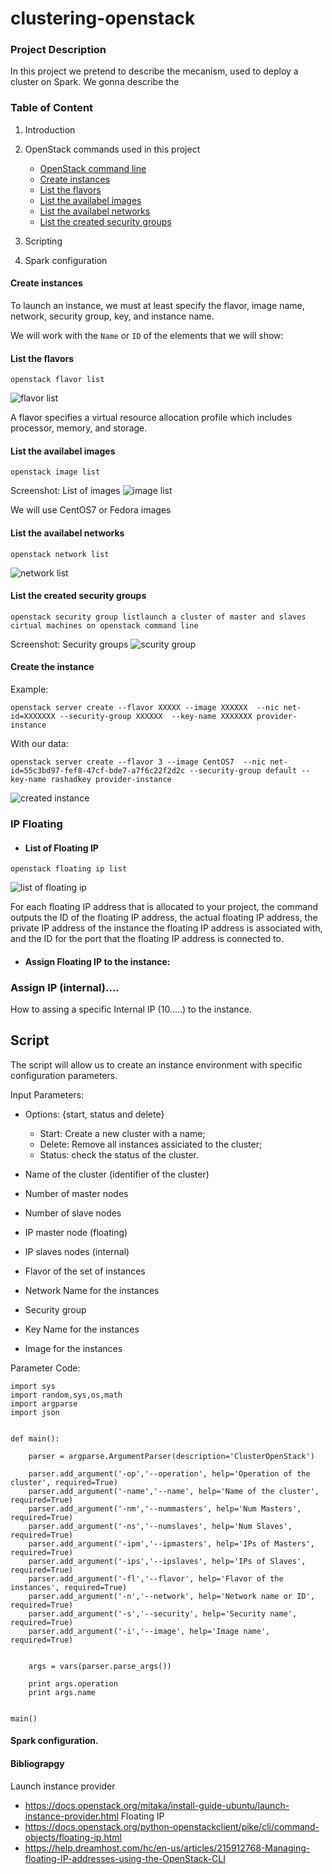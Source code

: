 # clustering-openstack

### Project Description
In this project we pretend to describe the mecanism, used to deploy a cluster on Spark. We gonna describe the 

### Table of Content
1. Introduction
2. OpenStack commands used in this project 
	* [OpenStack command line](#OpenStack-command-line)
	* [Create instances](#Create-instances)
	* [List the flavors](#How-to-show-the-flavors)
	* [List the availabel images](#List-the-availabel-images)
	* [List the availabel networks](#List-the-availabel-networks)
	* [List the created security groups](#List-the-created-security-groups)

3. Scripting
4. Spark configuration


#### Create instances

To launch an instance, we must at least specify the flavor, image name, network, security group, key, and instance name.

We will work with the ``Name`` or ``ID`` of the elements that we will show:


#### List the flavors

```
openstack flavor list 
```
![flavor list](https://user-images.githubusercontent.com/19154337/36341891-7f3521c8-13f5-11e8-87c6-442e428046e9.png)

A flavor specifies a virtual resource allocation profile which includes processor, memory, and storage.

#### List the availabel images
```
openstack image list
```
Screenshot: List of images
![image list](https://user-images.githubusercontent.com/19154337/36341806-15b0ee18-13f4-11e8-9381-b9c3e938cec1.png)

We will use CentOS7 or Fedora images

#### List the availabel networks
```
openstack network list
```

![network list](https://user-images.githubusercontent.com/19154337/36341907-ba4099b4-13f5-11e8-9343-19c9f32bb0ee.png)


#### List the created security groups
```
openstack security group listlaunch a cluster of master and slaves cirtual machines on openstack command line
```
Screenshot: Security groups
![scurity group](https://user-images.githubusercontent.com/19154337/36341856-efd324e4-13f4-11e8-8e61-14c60708e302.png)

#### Create the instance

Example:

```
openstack server create --flavor XXXXX --image XXXXXX  --nic net-id=XXXXXXX --security-group XXXXXX  --key-name XXXXXXX provider-instance
```

With our data:

```
openstack server create --flavor 3 --image CentOS7  --nic net-id=55c3bd97-fef8-47cf-bde7-a7f6c22f2d2c --security-group default --key-name rashadkey provider-instance
```
![created instance](https://user-images.githubusercontent.com/19154337/36346610-ec53e78e-1441-11e8-8964-85921835c1b4.png)

### IP Floating
* #### List of Floating IP
```
openstack floating ip list
```
![list of floating ip](https://user-images.githubusercontent.com/19154337/36352310-3cba6cf0-14b7-11e8-8b1e-b9021ffe59cc.png)

For each floating IP address that is allocated to your project, the command outputs the ID of the floating IP 		address, the actual floating IP address, the private IP address of the instance the floating IP address is 		associated with, and the ID for the port that the floating IP address is connected to.

* #### Assign Floating IP to the instance:




### Assign IP (internal)....

How to assing a specific Internal IP (10.....) to the instance.

## Script

The script will allow us to create an instance environment with specific configuration parameters.

Input Parameters:

- Options: {start, status and delete} 
	- Start: Create a new cluster with a name;
	- Delete: Remove all instances assiciated to the cluster;
	- Status: check the status of the cluster.
	
- Name of the cluster (identifier of the cluster)
- Number of master nodes
- Number of slave nodes
- IP master node (floating)
- IP slaves nodes (internal)
- Flavor of the set of instances
- Network Name for the instances
- Security group
- Key Name for the instances
- Image for the instances

Parameter Code:

```
import sys
import random,sys,os,math
import argparse
import json


def main():

	parser = argparse.ArgumentParser(description='ClusterOpenStack')

	parser.add_argument('-op','--operation', help='Operation of the cluster', required=True)
	parser.add_argument('-name','--name', help='Name of the cluster', required=True)
	parser.add_argument('-nm','--nummasters', help='Num Masters', required=True)
	parser.add_argument('-ns','--numslaves', help='Num Slaves', required=True)
	parser.add_argument('-ipm','--ipmasters', help='IPs of Masters', required=True)
	parser.add_argument('-ips','--ipslaves', help='IPs of Slaves', required=True)
	parser.add_argument('-fl','--flavor', help='Flavor of the instances', required=True)
	parser.add_argument('-n','--network', help='Network name or ID', required=True)
	parser.add_argument('-s','--security', help='Security name', required=True)
	parser.add_argument('-i','--image', help='Image name', required=True)
	

	args = vars(parser.parse_args())

	print args.operation
	print args.name


main()

```




#### Spark configuration.

#### Bibliograpgy
Launch instance provider
* https://docs.openstack.org/mitaka/install-guide-ubuntu/launch-instance-provider.html
Floating IP
* https://docs.openstack.org/python-openstackclient/pike/cli/command-objects/floating-ip.html
* https://help.dreamhost.com/hc/en-us/articles/215912768-Managing-floating-IP-addresses-using-the-OpenStack-CLI
